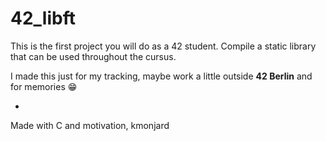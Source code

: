 # 42_libft

This is the first project you will do as a 42 student.
Compile a static library that can be used throughout the cursus.

I made this just for my tracking, maybe work a little outside **42 Berlin** and for memories 😁


-

Made with C and motivation,
kmonjard
